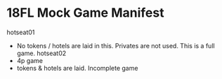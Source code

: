 # 18FL Mock Game Manifest
hotseat01
 * No tokens / hotels are laid in this. Privates are not used. This is a full game.
 hotseat02
 * 4p game
 * tokens & hotels are laid. Incomplete game